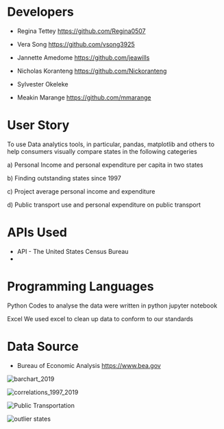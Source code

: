 
# Developers

* Regina Tettey https://github.com/Regina0507 

* Vera Song   https://github.com/vsong3925

* Jannette Amedome  https://github.com/jeawills

* Nicholas Koranteng https://github.com/Nickoranteng

* Sylvester Okeleke

* Meakin Marange https://github.com/mmarange

# User Story 
To use Data analytics tools, in particular, pandas, matplotlib and others to help consumers visually compare states in the following categeries

a) Personal Income and personal expenditure per capita in two states

b) Finding outstanding states since 1997

c) Project average personal income and expenditure

d) Public transport use and personal expenditure on public transport






# APIs Used
* API - The United States Census Bureau
* 
# Programming Languages

Python Codes to analyse the data were written in python jupyter notebook

Excel We used excel to clean up data to conform to our standards

# Data Source
* Bureau of Economic Analysis https://www.bea.gov



![barchart_2019](https://user-images.githubusercontent.com/71161293/110711739-0e69e880-81ce-11eb-8a12-0e647986f136.png)

![correlations_1997_2019](https://user-images.githubusercontent.com/71161293/110711886-4709c200-81ce-11eb-9075-1d5002c57c1a.png)

![Public Transportation](https://user-images.githubusercontent.com/71161293/110711906-4f61fd00-81ce-11eb-8409-61e4dd45e039.png)

![outlier states](https://user-images.githubusercontent.com/71161293/110711926-5ab52880-81ce-11eb-9d76-7abd0a1cb42d.png)


